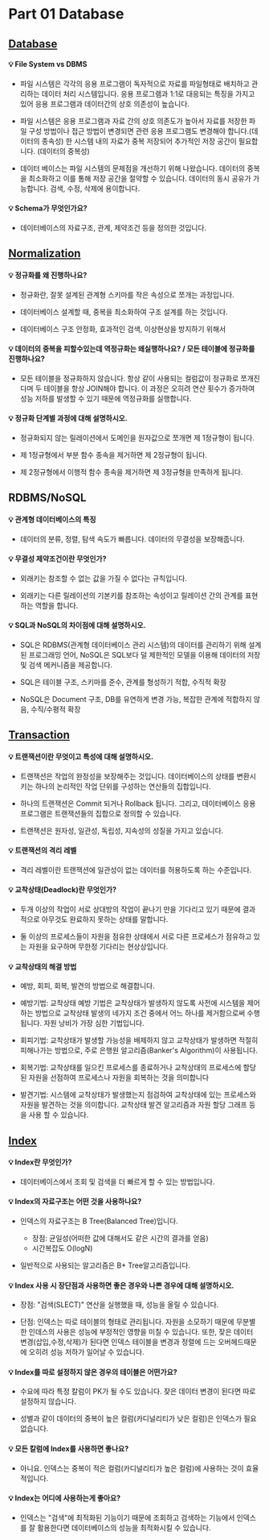 # Part 01 Database

## [Database]()

 

#### 💡 File System vs DBMS

- 파일 시스템은 각각의 응용 프로그램이 독자적으로 자료를 파일형태로 배치하고 관리하는 데이터 처리 시스템입니다. 응용 프로그램과 1:1로 대응되는 특징을 가지고 있어 응용 프로그램과 데이터간의 상호 의존성이 높습니다.

- 파일 시스템은 응용 프로그램과 자료 간의 상호 의존도가 높아서 자료를 저장한 파일 구성 방법이나 접근 방법이 변경되면 관련 응용 프로그램도 변경해야 합니다.(데이터의 종속성) 한 시스템 내의 자료가 중복 저장되어 추가적인 저장 공간이 필요합니다. (데이터의 중복성)

- 데이터 베이스는 파일 시스템의 문제점을 개선하기 위해 나왔습니다. 데이터의 중복을 최소화하고 이를 통해 저장 공간을 절약할 수 있습니다. 데이터의 동시 공유가 가능합니다. 검색, 수정, 삭제에 용이합니다. 

  

####  💡 Schema가 무엇인가요?

-  데이터베이스의 자료구조, 관계, 제약조건 등을 정의한 것입니다.

  

##  [Normalization]()

 

####   💡 정규화를 왜 진행하나요?

- 정규화란, 잘못 설계된 관계형 스키마를 작은 속성으로 쪼개는 과정입니다.

- 데이터베이스 설계할 때, 중복을 최소화하여 구조 설계를 하는 것입니다.

- 데이터베이스 구조 안정화, 효과적인 검색, 이상현상을 방지하기 위해서 

  

####   💡 데이터의 중복을 피할수있는데 역정규화는 왜실행하나요? / 모든 테이블에 정규화를 진행하나요?

- 모든 테이블을 정규화하지 않습니다. 항상 같이 사용되는 컬럼값이 정규화로 쪼개진다며 두 테이블을 항상 JOIN해야 합니다. 이 과정은 오히려 연산 횟수가 증가하여 성능 저하를 발생할 수 있기 때문에 역정규화를 실행합니다. 

  

####   💡 정규화 단계별 과정에 대해 설명하시오.

- 정규화되지 않는 릴레이션에서 도메인을 원자값으로 쪼개면 제 1정규형이 됩니다.

- 제 1정규형에서 부분 함수 종속을 제거하면 제 2정규형이 됩니다.

- 제 2정규형에서 이행적 함수 종속을 제거하면 제 3정규형을 만족하게 됩니다.

  

## RDBMS/NoSQL

 

####   💡 관계형 데이터베이스의 특징

- 데이터의 분류, 정렬, 탐색 속도가 빠릅니다. 데이터의 무결성을 보장해줍니다.

  

####   💡 무결성 제약조건이란 무엇인가?

- 외래키는 참조할 수 없는 값을 가질 수 없다는 규칙입니다. 

- 외래키는 다른 릴레이션의 기본키를 참조하는 속성이고 릴레이션 간의 관계를 표현하는 역할을 합니다.

  

####   💡 SQL과 NoSQL의 차이점에 대해 설명하시오.

- SQL은 RDBMS(관계형 데이터베이스 관리 시스템)의 데이터를 관리하기 위해 설계된 프로그래밍 언어, NoSQL은 SQL보다 덜 제한적인 모델을 이용해 데이터의 저장 및 검색 메커니즘을 제공합니다.

- SQL은 테이블 구조, 스키마를 준수, 관계를 형성하기 적합, 수직적 확장

- NoSQL은 Document 구조, DB를 유연하게 변경 가능, 복잡한 관계에 적합하지 않음, 수직/수평적 확장

  

## [Transaction]()

 

####   💡 트랜잭션이란 무엇이고 특성에 대해 설명하시오.

- 트랜잭션은 작업의 완정성을 보장해주는 것입니다. 데이터베이스의 상태를 변환시키는 하나의 논리적인 작업 단위를 구성하는 연산들의 집합입니다. 

- 하나의 트랜잭션은 Commit 되거나 Rollback 됩니다. 그리고, 데이터베이스 응용 프로그램은 트랜잭션들의 집합으로 정의할 수 있습니다.

- 트랜잭션은 원자성, 일관성, 독립성, 지속성의 성질을 가지고 있습니다.

  

####   💡 트랜잭션의 격리 레벨

- 격리 레벨이란 트랜잭션에 일관성이 없는 데이터를 허용하도록 하는 수준입니다.

  

####   💡 교착상태(Deadlock)란 무엇인가?

- 두개 이상의 작업이 서로 상대방의 작업이 끝나기 만을 기다리고 있기 때문에 결과적으로 아무것도 완료하지 못하는 상태를 말합니다.

- 둘 이상의 프로세스들이 자원을 점유한 상태에서 서로 다른 프로세스가 점유하고 있는 자원을 요구하며 무한정 기다리는 현상상입니다.

  

####   💡 교착상태의 해결 방법

-  예방, 회피, 회복, 발견의 방법으로 해결합니다.

  - 예방기법: 교착상태 예방 기법은 교착상태가 발생하지 않도록 사전에 시스템을 제어하는 방법으로 교착상태 발생의 네가지 조건 중에서 어느 하나를 제거함으로써 수행됩니다. 자원 낭비가 가장 심한 기법입니다.

  - 회피기법: 교착상태가 발생할 가능성을 배제하지 않고 교착상태가 발생하면 적절히 피해나가는 방법으로, 주로 은행원 알고리즘(Banker's Algorithm)이 사용됩니다.

  - 회복기법: 교착상태를 일으킨 프로세스를 종료하거나 교착상태의 프로세스에 할당된 자원을 선점하여 프로세스나 자원을 회복하는 것을 의미합니다

  - 발견기법: 시스템에 교착상태가 발생했는지 점검하여 교착상태에 있는 프로세스와 자원을 발견하는 것을 의미합니다. 교착상태 발견 알고리즘과 자원 할당 그래프 등을 사용 할 수 있습니다.

    

## [Index]()

 

####   💡 Index란 무엇인가?

- 데이터베이스에서 조회 및 검색을 더 빠르게 할 수 있는 방법입니다.

  

####   💡 Index의 자료구조는 어떤 것을 사용하나요?

- 인덱스의 자료구조는 B Tree(Balanced Tree)입니다.

  - 장점: 균일성(어떠한 값에 대해서도 같은 시간의 결과를 얻음)
  - 시간복잡도 O(logN)

- 일반적으로 사용되는 알고리즘은 B+ Tree알고리즘입니다.

  

####   💡 Index 사용 시 장단점과 사용하면 좋은 경우와 나쁜 경우에 대해 설명하시오.

- 장점: "검색(SLECT)" 연산을 실행했을 때, 성능을 올릴 수 있습니다. 

- 단점: 인덱스는 따로 테이블의 형태로 관리됩니다. 자원을 소모하기 때문에 무분별한 인데스의 사용은 성능에 부정적인 영향을 미칠 수 있습니다. 또한, 잦은 데이터 변경(삽입,수정,삭제)가 된다면 인덱스 테이블을 변경과 정렬에 드는 오버헤드때문에 오히려 성능 저하가 일어날 수 있습니다.

  

####   💡 Index를 따로 설정하지 않은 경우의 테이블은 어떤가요?

- 수요에 따라 특정 칼럼이 PK가 될 수도 있습니다. 잦은 데이터 변경이 된다면 따로 설정하지 않습니다.

- 성별과 같이 데이터의 중복이 높은 컬럼(카디널리티가 낮은 컬럼)은 인덱스가 필요 없습니다. 

  

####   💡 모든 칼럼에 Index를 사용하면 좋나요?

- 아니요. 인덱스는 중복이 적은 컬럼(카디널리티가 높은 컬럼)에 사용하는 것이 효율적입니다.

  

####   💡 Index는 어디에 사용하는게 좋아요?

- 인덱스는 "검색"에 최적화된 기능이기 때문에 조회하고 검색하는 기능에서 인덱스를 잘 활용한다면 데이터베이스의 성능을 최적화시킬 수 있습니다.